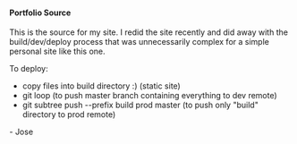 #### Portfolio Source

This is the source for my site. I redid the site recently and did away with the build/dev/deploy process that was unnecessarily complex for a simple personal site like this one.

To deploy:

* copy files into build directory :) (static site)
* git loop (to push master branch containing everything to dev remote)
* git subtree push --prefix build prod master (to push only "build" directory to prod remote)

\- Jose
